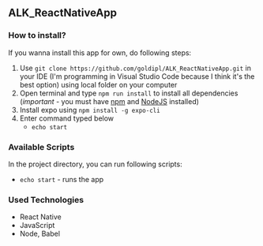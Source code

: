 ## ALK_ReactNativeApp

### How to install?

If you wanna install this app for own, do following steps:
1. Use `git clone https://github.com/goldipl/ALK_ReactNativeApp.git` in your IDE (I'm programming in Visual Studio Code because I think it's the best option) using local folder on your computer
2. Open terminal and type `npm run install` to install all dependencies (*important* - you must have [npm](https://docs.npmjs.com/downloading-and-installing-node-js-and-npm) and [NodeJS](https://nodejs.org/en/) installed)  
3. Install expo using `npm install -g expo-cli`  
4. Enter command typed below
    - `echo start`  

### Available Scripts

In the project directory, you can run following scripts:   
* `echo start` - runs the app     

### Used Technologies

* React Native
* JavaScript
* Node, Babel